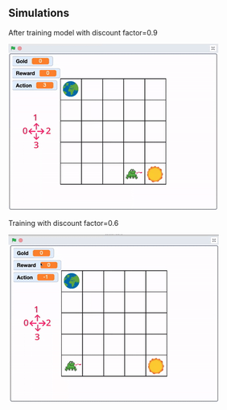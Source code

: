 ## Simulations

After training model with discount factor=0.9

![gamma=0.9](res/gamma_0.9.gif)

Training with discount factor=0.6

![gamma=0.6](res/gamma_0.6.gif)
